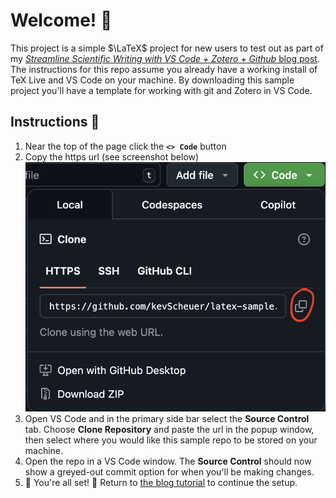 # Welcome! :wave:
This project is a simple $\LaTeX$ project for new users to test out as part of my [*Streamline Scientific Writing with VS Code + Zotero + Github* blog post](https://kevscheuer.github.io/LaTeX-for-VScode/). The instructions for this repo assume you already have a working install of TeX Live and VS Code on your machine. By downloading this sample project you'll have a template for working with git and Zotero in VS Code.

## Instructions :memo:
1. Near the top of the page click the **`<> Code`** button
2. Copy the https url (see screenshot below)
![Screenshot showing the location of the Git clone URL copy button](gitclone-url.png)
3. Open VS Code and in the primary side bar select the **Source Control** tab. Choose **Clone Repository** and paste the url in the popup window, then select where you would like this sample repo to be stored on your machine.
4. Open the repo in a VS Code window. The **Source Control** should now show a greyed-out commit option for when you'll be making changes.
5. :tada: You're all set! :tada: Return to [the blog tutorial](https://kevscheuer.github.io/LaTeX-for-VScode/) to continue the setup.